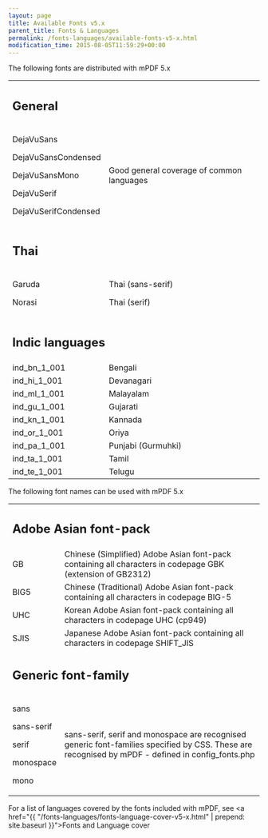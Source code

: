 ```yaml
---
layout: page
title: Available Fonts v5.x
parent_title: Fonts & Languages
permalink: /fonts-languages/available-fonts-v5-x.html
modification_time: 2015-08-05T11:59:29+00:00
---
```


The following fonts are distributed with mPDF 5.x

<table class="table"> <tbody>
<tr>
<td colspan="2">

## General

</td>
</tr>
<tr>
<td>

DejaVuSans

DejaVuSansCondensed

DejaVuSansMono

DejaVuSerif

DejaVuSerifCondensed

</td>
<td>Good general coverage of common languages

</td>
</tr>
<tr>
<td colspan="2">

## Thai

</td>
</tr>
<tr>
<td>

Garuda

Norasi

</td>
<td>

Thai (sans-serif)

Thai (serif)

</td>
</tr>
<tr>
<td colspan="2">

## Indic languages

</td>
</tr>
<tr>
<td>ind_bn_1_001</td>
<td>Bengali</td>
</tr>
<tr>
<td>ind_hi_1_001</td>
<td>Devanagari</td>
</tr>
<tr>
<td>ind_ml_1_001</td>
<td>Malayalam</td>
</tr>
<tr>
<td>ind_gu_1_001</td>
<td>Gujarati</td>
</tr>
<tr>
<td>ind_kn_1_001</td>
<td>Kannada</td>
</tr>
<tr>
<td>ind_or_1_001</td>
<td>Oriya</td>
</tr>
<tr>
<td>ind_pa_1_001</td>
<td>Punjabi (Gurmuhki)</td>
</tr>
<tr>
<td>ind_ta_1_001</td>
<td>Tamil</td>
</tr>
<tr>
<td>ind_te_1_001</td>
<td>Telugu</td>
</tr>
</tbody> </table>

The following font names can be used with mPDF 5.x

<table class="table"> <tbody>
<tr>
<td colspan="2">

## Adobe Asian font-pack

</td>
</tr>
<tr>
<td>

GB

</td>
<td>Chinese (Simplified) Adobe Asian font-pack containing all characters in codepage GBK (extension of GB2312)</td>
</tr>
<tr>
<td>BIG5</td>
<td>Chinese (Traditional) Adobe Asian font-pack containing all characters in codepage BIG-5</td>
</tr>
<tr>
<td>UHC</td>
<td>Korean Adobe Asian font-pack containing all characters in codepage UHC (cp949)</td>
</tr>
<tr>
<td>SJIS</td>
<td>Japanese Adobe Asian font-pack containing all characters in codepage SHIFT_JIS</td>
</tr>
<tr>
<td colspan="2">

## Generic font-family

</td>
</tr>
<tr>
<td>

sans

sans-serif

serif

monospace

mono

</td>
<td>

sans-serif, serif and monospace are recognised generic font-families specified by CSS. These are recognised by mPDF - defined in <span class="filename">config_fonts.php</span>

</td>
</tr>
</tbody> </table>

For a list of languages covered by the fonts included with mPDF, see <a href="{{ "/fonts-languages/fonts-language-cover-v5-x.html" | prepend: site.baseurl }}">Fonts and Language cover</a>

